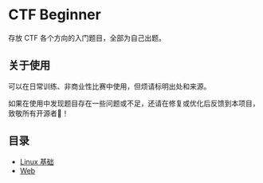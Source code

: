 # CTF Beginner

存放 CTF 各个方向的入门题目，全部为自己出题。

## 关于使用

可以在日常训练、非商业性比赛中使用，但烦请标明出处和来源。

如果在使用中发现题目存在一些问题或不足，还请在修复或优化后反馈到本项目，致敬所有开源者🫡！

## 目录

- [Linux 基础](linux基础)
- [Web](web)
